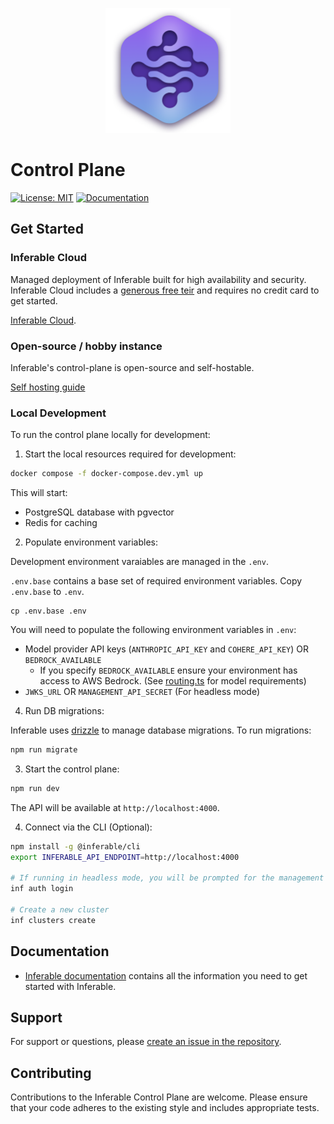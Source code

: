<p align="center">
  <img src="../assets/logo.png" alt="Inferable Logo" width="200" />
</p>

# Control Plane

[![License: MIT](https://img.shields.io/badge/License-MIT-yellow.svg)](https://opensource.org/licenses/MIT)
[![Documentation](https://img.shields.io/badge/docs-inferable.ai-brightgreen)](https://docs.inferable.ai/)

## Get Started

### Inferable Cloud

Managed deployment of Inferable built for high availability and security.
Inferable Cloud includes a [generous free teir](https://inferable.ai/pricing)
and requires no credit card to get started.

[Inferable Cloud](https://app.inferable.ai).

### Open-source / hobby instance

Inferable's control-plane is open-source and self-hostable.

[Self hosting guide](https://docs.inferable.ai/pages/self-hosting)

### Local Development

To run the control plane locally for development:

1. Start the local resources required for development:

```bash
docker compose -f docker-compose.dev.yml up
```

This will start:

- PostgreSQL database with pgvector
- Redis for caching

2. Populate environment variables:

Development environment varaiables are managed in the `.env`.

`.env.base` contains a base set of required environment variables. Copy
`.env.base` to `.env`.

```base
cp .env.base .env
```

You will need to populate the following environment variables in `.env`:

- Model provider API keys (`ANTHROPIC_API_KEY` and `COHERE_API_KEY`) OR
  `BEDROCK_AVAILABLE`
  - If you specify `BEDROCK_AVAILABLE` ensure your environment has access to AWS
    Bedrock. (See
    [routing.ts](https://github.com/inferablehq/inferable/blob/main/control-plane/src/modules/models/routing.ts)
    for model requirements)
- `JWKS_URL` OR `MANAGEMENT_API_SECRET` (For headless mode)

4. Run DB migrations:

Inferable uses [drizzle](https://github.com/drizzle-team/drizzle-orm) to manage
database migrations. To run migrations:

```bash
npm run migrate
```

3. Start the control plane:

```bash
npm run dev
```

The API will be available at `http://localhost:4000`.

4. Connect via the CLI (Optional):

```bash
npm install -g @inferable/cli
export INFERABLE_API_ENDPOINT=http://localhost:4000

# If running in headless mode, you will be prompted for the management API secret
inf auth login

# Create a new cluster
inf clusters create
```

## Documentation

- [Inferable documentation](https://docs.inferable.ai/) contains all the
  information you need to get started with Inferable.

## Support

For support or questions, please
[create an issue in the repository](https://github.com/inferablehq/inferable/issues).

## Contributing

Contributions to the Inferable Control Plane are welcome. Please ensure that
your code adheres to the existing style and includes appropriate tests.
